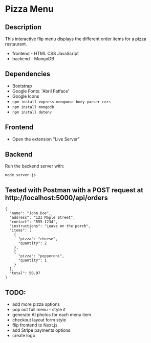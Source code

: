 # Pizza Menu

## Description

This interactive flip menu displays the different order items for a pizza restaurant.

- frontend - HTML CSS JavaScript
- backend - MongoDB

## Dependencies

- Bootstrap
- Google Fonts: 'Abril Fatface'
- Google Icons
- `npm install express mongoose body-parser cors`
- `npm install mongodb`
- `npm install dotenv`

## Frontend

- Open the extension "Live Server"

## Backend

Run the backend server with:

```
node server.js
```

## Tested with Postman with a POST request at http://localhost:5000/api/orders

```
{
  "name": "John Doe",
  "address": "123 Maple Street",
  "contact": "555-1234",
  "instructions": "Leave on the porch",
  "items": [
    {
      "pizza": "cheese",
      "quantity": 2
    },
    {
      "pizza": "pepperoni",
      "quantity": 1
    }
  ],
  "total": 50.97
}

```

## TODO:

- add more pizza options
- pop out full menu - style it
- generate AI photos for each menu item
- checkout layout form style
- flip frontend to Next.js
- add Stripe payments options
- create logo
